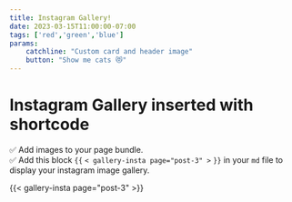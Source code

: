 ```yaml
---
title: Instagram Gallery!
date: 2023-03-15T11:00:00-07:00
tags: ['red','green','blue']
params:
    catchline: "Custom card and header image"
    button: "Show me cats 😻"
---
```


# Instagram Gallery inserted with shortcode

✅ Add images to your page bundle.  
✅ Add this block `{{` `< gallery-insta page="post-3" >` `}}` in your `md` file to display your instagram image gallery.

{{< gallery-insta page="post-3" >}}

